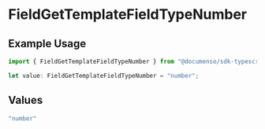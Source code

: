 # FieldGetTemplateFieldTypeNumber

## Example Usage

```typescript
import { FieldGetTemplateFieldTypeNumber } from "@documenso/sdk-typescript/models/operations";

let value: FieldGetTemplateFieldTypeNumber = "number";
```

## Values

```typescript
"number"
```